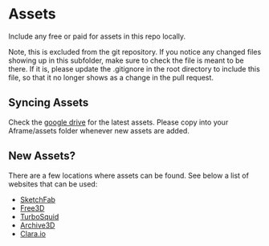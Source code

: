 # Assets

Include any free or paid for assets in this repo locally.

Note, this is excluded from the git repository. If you notice any changed files showing up in this subfolder, make sure to check the file is meant to be there. If it is, please update the .gitignore in the root directory to include this file, so that it no longer shows as a change in the pull request.

## Syncing Assets

Check the [google drive](https://drive.google.com/drive/folders/1ZMUpKL_NLyeoAz-bUBLWKgDy05wPARhM?usp=sharing) for the latest assets. Please copy into your Aframe/assets folder whenever new assets are added.

## New Assets?

There are a few locations where assets can be found. See below a list of websites that can be used:

-   [SketchFab](https://sketchfab.com/features/gltf)
-   [Free3D](https://free3d.com/3d-models/)
-   [TurboSquid](https://www.turbosquid.com/)
-   [Archive3D](https://archive3d.net/)
-   [Clara.io](https://clara.io/)
